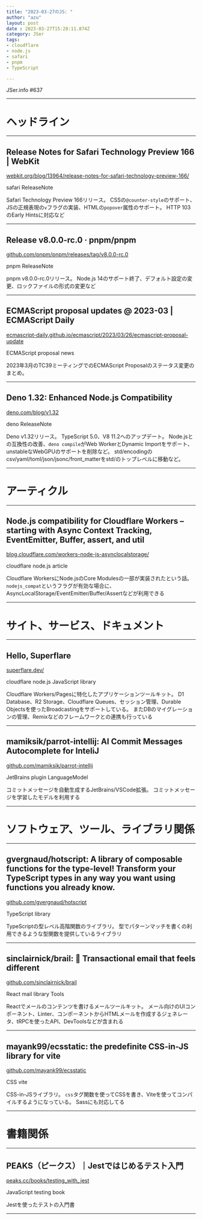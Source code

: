 ```yaml
---
title: "2023-03-27のJS: "
author: "azu"
layout: post
date : 2023-03-27T15:28:11.874Z
category: JSer
tags:
- cloudflare
- node.js
- safari
- pnpm
- TypeScript

---
```


JSer.info #637

----

<h1 class="site-genre">ヘッドライン</h1>

----

## Release Notes for Safari Technology Preview 166 | WebKit
[webkit.org/blog/13964/release-notes-for-safari-technology-preview-166/](https://webkit.org/blog/13964/release-notes-for-safari-technology-preview-166/ "Release Notes for Safari Technology Preview 166 | WebKit")
<p class="jser-tags jser-tag-icon"><span class="jser-tag">safari</span> <span class="jser-tag">ReleaseNote</span></p>

Safari Technology Preview 166リリース。
CSSの`@counter-style`のサポート、JSの正規表現の`v`フラグの実装、HTMLの`popover`属性のサポート。
HTTP 103のEarly Hintsに対応など


----

## Release v8.0.0-rc.0 · pnpm/pnpm
[github.com/pnpm/pnpm/releases/tag/v8.0.0-rc.0](https://github.com/pnpm/pnpm/releases/tag/v8.0.0-rc.0 "Release v8.0.0-rc.0 · pnpm/pnpm")
<p class="jser-tags jser-tag-icon"><span class="jser-tag">pnpm</span> <span class="jser-tag">ReleaseNote</span></p>

pnpm v8.0.0-rc.0リリース。
Node.js 14のサポート終了、デフォルト設定の変更、ロックファイルの形式の変更など


----

## ECMAScript proposal updates @ 2023-03 | ECMAScript Daily
[ecmascript-daily.github.io/ecmascript/2023/03/26/ecmascript-proposal-update](https://ecmascript-daily.github.io/ecmascript/2023/03/26/ecmascript-proposal-update "ECMAScript proposal updates @ 2023-03 | ECMAScript Daily")
<p class="jser-tags jser-tag-icon"><span class="jser-tag">ECMAScript</span> <span class="jser-tag">proposal</span> <span class="jser-tag">news</span></p>

2023年3月のTC39ミーティングでのECMAScript Proposalのステータス変更のまとめ。


----

## Deno 1.32: Enhanced Node.js Compatibility
[deno.com/blog/v1.32](https://deno.com/blog/v1.32 "Deno 1.32: Enhanced Node.js Compatibility")
<p class="jser-tags jser-tag-icon"><span class="jser-tag">deno</span> <span class="jser-tag">ReleaseNote</span></p>

Deno v1.32リリース。
TypeScript 5.0、V8 11.2へのアップデート。
Node.jsとの互換性の改善、`deno compile`がWeb WorkerとDynamic Importをサポート、unstableなWebGPUのサポートを削除など。
std/encodingのcsv/yaml/toml/json/jsonc/front_matterをstd/のトップレベルに移動など。


----
<h1 class="site-genre">アーティクル</h1>

----

## Node.js compatibility for Cloudflare Workers – starting with Async Context Tracking, EventEmitter, Buffer, assert, and util
[blog.cloudflare.com/workers-node-js-asynclocalstorage/](https://blog.cloudflare.com/workers-node-js-asynclocalstorage/ "Node.js compatibility for Cloudflare Workers – starting with Async Context Tracking, EventEmitter, Buffer, assert, and util")
<p class="jser-tags jser-tag-icon"><span class="jser-tag">cloudflare</span> <span class="jser-tag">node.js</span> <span class="jser-tag">article</span></p>

Cloudflare WorkersにNode.jsのCore Modulesの一部が実装されたという話。
`nodejs_compat`というフラグが有効な場合に、AsyncLocalStorage/EventEmitter/Buffer/Assertなどが利用できる


----
<h1 class="site-genre">サイト、サービス、ドキュメント</h1>

----

## Hello, Superflare
[superflare.dev/](https://superflare.dev/ "Hello, Superflare")
<p class="jser-tags jser-tag-icon"><span class="jser-tag">cloudflare</span> <span class="jser-tag">node.js</span> <span class="jser-tag">JavaScript</span> <span class="jser-tag">library</span></p>

Cloudflare Workers/Pagesに特化したアプリケーションツールキット。
D1 Database、R2 Storage、Cloudflare Queues、セッション管理、Durable Objectsを使ったBroadcastingをサポートしている。
またDBのマイグレーションの管理、Remixなどのフレームワークとの連携も行っている


----

## mamiksik/parrot-intellij: AI Commit Messages Autocomplete for InteliJ
[github.com/mamiksik/parrot-intellij](https://github.com/mamiksik/parrot-intellij "mamiksik/parrot-intellij: AI Commit Messages Autocomplete for InteliJ")
<p class="jser-tags jser-tag-icon"><span class="jser-tag">JetBrains</span> <span class="jser-tag">plugin</span> <span class="jser-tag">LanguageModel</span></p>

コミットメッセージを自動生成するJetBrains/VSCode拡張。
コミットメッセージを学習したモデルを利用する


----
<h1 class="site-genre">ソフトウェア、ツール、ライブラリ関係</h1>

----

## gvergnaud/hotscript: A library of composable functions for the type-level! Transform your TypeScript types in any way you want using functions you already know.
[github.com/gvergnaud/hotscript](https://github.com/gvergnaud/hotscript "gvergnaud/hotscript: A library of composable functions for the type-level! Transform your TypeScript types in any way you want using functions you already know.")
<p class="jser-tags jser-tag-icon"><span class="jser-tag">TypeScript</span> <span class="jser-tag">library</span></p>

TypeScriptの型レベル高階関数のライブラリ。
型でパターンマッチを書くの利用できるような型関数を提供しているライブラリ


----

## sinclairnick/brail: 💌 Transactional email that feels different
[github.com/sinclairnick/brail](https://github.com/sinclairnick/brail "sinclairnick/brail: 💌 Transactional email that feels different")
<p class="jser-tags jser-tag-icon"><span class="jser-tag">React</span> <span class="jser-tag">mail</span> <span class="jser-tag">library</span> <span class="jser-tag">Tools</span></p>

Reactでメールのコンテンツを書けるメールツールキット。
メール向けのUIコンポーネント、Linter、コンポーネントからHTMLメールを作成するジェネレータ、tRPCを使ったAPI、DevToolsなどが含まれる


----

## mayank99/ecsstatic: the predefinite CSS-in-JS library for vite
[github.com/mayank99/ecsstatic](https://github.com/mayank99/ecsstatic "mayank99/ecsstatic: the predefinite CSS-in-JS library for vite")
<p class="jser-tags jser-tag-icon"><span class="jser-tag">CSS</span> <span class="jser-tag">vite</span></p>

CSS-in-JSライブラリ。
`css`タグ関数を使ってCSSを書き、Viteを使ってコンパイルするようになっている。
Sassにも対応してる


----
<h1 class="site-genre">書籍関係</h1>

----

## PEAKS（ピークス）｜Jestではじめるテスト入門
[peaks.cc/books/testing\_with\_jest](https://peaks.cc/books/testing_with_jest "PEAKS（ピークス）｜Jestではじめるテスト入門")
<p class="jser-tags jser-tag-icon"><span class="jser-tag">JavaScript</span> <span class="jser-tag">testing</span> <span class="jser-tag">book</span></p>

Jestを使ったテストの入門書


----
